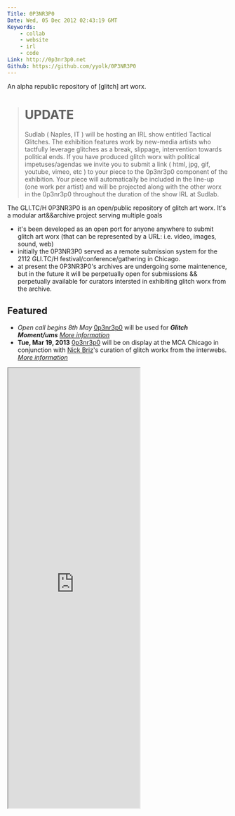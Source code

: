 ```yaml
---
Title: 0P3NR3P0
Date: Wed, 05 Dec 2012 02:43:19 GMT
Keywords: 
    - collab
    - website
    - irl
    - code
Link: http://0p3nr3p0.net
Github: https://github.com/yyolk/0P3NR3P0
---
```


An alpha republic repository of [glitch] art worx.

> # UPDATE
> Sudlab ( Naples, IT ) will be hosting an IRL show entitled Tactical Glitches. The exhibition features work by new-media artists who tactfully leverage glitches as a break, slippage, intervention towards political ends. If you have produced glitch worx with political impetuses/agendas we invite you to submit a link ( html, jpg, gif, youtube, vimeo, etc ) to your piece to the 0p3nr3p0 component of the exhibition. Your piece will automatically be included in the line-up (one work per artist) and will be projected along with the other worx in the 0p3nr3p0 throughout the duration of the show IRL at Sudlab. 

The GLI.TC/H 0P3NR3P0 is an open/public repository of glitch art worx. It's a modular art&&archive project serving multiple goals

- it's been developed as an open port for anyone anywhere to submit glitch art worx (that can be represented by a URL: i.e. video, images, sound, web) 
- initially the 0P3NR3P0 served as a remote submission system for the 2112 GLI.TC/H festival/conference/gathering in Chicago. 
- at present the 0P3NR3P0's archives are undergoing some maintenence, but in the future it will be perpetually open for submissions && perpetually available for curators intersted in exhibiting glitch worx from the archive. 

## Featured
* <span class="fontawesome-map-marker"></span> _Open call begins 8th May_ [0p3nr3p0](/work/0p3nr3p0) will be used for ***Glitch Moment/ums*** [*More information*](http://www.furtherfield.org/programmes/exhibition/glitch-momentums)
* <span class="fontawesome-map-marker"></span> **Tue, Mar 19, 2013** [0p3nr3p0](/work/0p3nr3p0) will be on display at the MCA Chicago in conjunction with [Nick Briz](http://nickbriz.com)'s curation of glitch workx from the interwebs. [*More information*](http://www2.mcachicago.org/event/glitch-art-ftp-share-fest/)

<iframe src="http://www.0p3nr3p0.net" height="1000"></iframe>